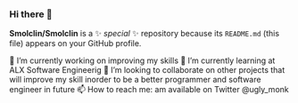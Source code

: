 ### Hi there 👋

**Smolclin/Smolclin** is a ✨ _special_ ✨ repository because its `README.md` (this file) appears on your GitHub profile.

🔭 I’m currently working on improving my skills 
🌱 I’m currently learning at ALX Software Engineerig
👯 I’m looking to collaborate on other projects  that will improve my skill inorder to be a better programmer and software engineer in future
📫 How to reach me: am available on Twitter @ugly_monk

